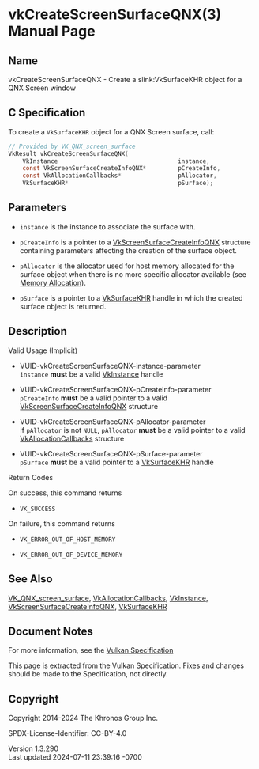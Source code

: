 # vkCreateScreenSurfaceQNX(3) Manual Page

## Name

vkCreateScreenSurfaceQNX - Create a slink:VkSurfaceKHR object for a QNX
Screen window



## <a href="#_c_specification" class="anchor"></a>C Specification

To create a `VkSurfaceKHR` object for a QNX Screen surface, call:

``` c
// Provided by VK_QNX_screen_surface
VkResult vkCreateScreenSurfaceQNX(
    VkInstance                                  instance,
    const VkScreenSurfaceCreateInfoQNX*         pCreateInfo,
    const VkAllocationCallbacks*                pAllocator,
    VkSurfaceKHR*                               pSurface);
```

## <a href="#_parameters" class="anchor"></a>Parameters

- `instance` is the instance to associate the surface with.

- `pCreateInfo` is a pointer to a
  [VkScreenSurfaceCreateInfoQNX](https://registry.khronos.org/vulkan/specs/1.3-extensions/man/html/VkScreenSurfaceCreateInfoQNX.html)
  structure containing parameters affecting the creation of the surface
  object.

- `pAllocator` is the allocator used for host memory allocated for the
  surface object when there is no more specific allocator available (see
  <a
  href="https://registry.khronos.org/vulkan/specs/1.3-extensions/html/vkspec.html#memory-allocation"
  target="_blank" rel="noopener">Memory Allocation</a>).

- `pSurface` is a pointer to a [VkSurfaceKHR](https://registry.khronos.org/vulkan/specs/1.3-extensions/man/html/VkSurfaceKHR.html) handle
  in which the created surface object is returned.

## <a href="#_description" class="anchor"></a>Description

Valid Usage (Implicit)

- <a href="#VUID-vkCreateScreenSurfaceQNX-instance-parameter"
  id="VUID-vkCreateScreenSurfaceQNX-instance-parameter"></a>
  VUID-vkCreateScreenSurfaceQNX-instance-parameter  
  `instance` **must** be a valid [VkInstance](https://registry.khronos.org/vulkan/specs/1.3-extensions/man/html/VkInstance.html) handle

- <a href="#VUID-vkCreateScreenSurfaceQNX-pCreateInfo-parameter"
  id="VUID-vkCreateScreenSurfaceQNX-pCreateInfo-parameter"></a>
  VUID-vkCreateScreenSurfaceQNX-pCreateInfo-parameter  
  `pCreateInfo` **must** be a valid pointer to a valid
  [VkScreenSurfaceCreateInfoQNX](https://registry.khronos.org/vulkan/specs/1.3-extensions/man/html/VkScreenSurfaceCreateInfoQNX.html)
  structure

- <a href="#VUID-vkCreateScreenSurfaceQNX-pAllocator-parameter"
  id="VUID-vkCreateScreenSurfaceQNX-pAllocator-parameter"></a>
  VUID-vkCreateScreenSurfaceQNX-pAllocator-parameter  
  If `pAllocator` is not `NULL`, `pAllocator` **must** be a valid
  pointer to a valid [VkAllocationCallbacks](https://registry.khronos.org/vulkan/specs/1.3-extensions/man/html/VkAllocationCallbacks.html)
  structure

- <a href="#VUID-vkCreateScreenSurfaceQNX-pSurface-parameter"
  id="VUID-vkCreateScreenSurfaceQNX-pSurface-parameter"></a>
  VUID-vkCreateScreenSurfaceQNX-pSurface-parameter  
  `pSurface` **must** be a valid pointer to a
  [VkSurfaceKHR](https://registry.khronos.org/vulkan/specs/1.3-extensions/man/html/VkSurfaceKHR.html) handle

Return Codes

On success, this command returns  
- `VK_SUCCESS`

On failure, this command returns  
- `VK_ERROR_OUT_OF_HOST_MEMORY`

- `VK_ERROR_OUT_OF_DEVICE_MEMORY`

## <a href="#_see_also" class="anchor"></a>See Also

[VK_QNX_screen_surface](https://registry.khronos.org/vulkan/specs/1.3-extensions/man/html/VK_QNX_screen_surface.html),
[VkAllocationCallbacks](https://registry.khronos.org/vulkan/specs/1.3-extensions/man/html/VkAllocationCallbacks.html),
[VkInstance](https://registry.khronos.org/vulkan/specs/1.3-extensions/man/html/VkInstance.html),
[VkScreenSurfaceCreateInfoQNX](https://registry.khronos.org/vulkan/specs/1.3-extensions/man/html/VkScreenSurfaceCreateInfoQNX.html),
[VkSurfaceKHR](https://registry.khronos.org/vulkan/specs/1.3-extensions/man/html/VkSurfaceKHR.html)

## <a href="#_document_notes" class="anchor"></a>Document Notes

For more information, see the <a
href="https://registry.khronos.org/vulkan/specs/1.3-extensions/html/vkspec.html#vkCreateScreenSurfaceQNX"
target="_blank" rel="noopener">Vulkan Specification</a>

This page is extracted from the Vulkan Specification. Fixes and changes
should be made to the Specification, not directly.

## <a href="#_copyright" class="anchor"></a>Copyright

Copyright 2014-2024 The Khronos Group Inc.

SPDX-License-Identifier: CC-BY-4.0

Version 1.3.290  
Last updated 2024-07-11 23:39:16 -0700
